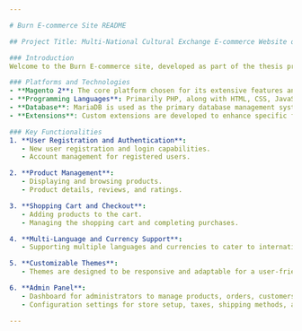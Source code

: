 ```yaml
---

# Burn E-commerce Site README

## Project Title: Multi-National Cultural Exchange E-commerce Website on Magento 2

### Introduction
Welcome to the Burn E-commerce site, developed as part of the thesis project titled "Analysis and Development of a Multi-National Cultural Exchange E-commerce Website on Magento 2" by Truong Ba Cat Truong. This project aims to create an online platform that facilitates cultural exchange between nations through e-commerce. The site is built on Magento 2, a robust and customizable platform known for its support of multi-national e-commerce with diverse currency and language capabilities.

### Platforms and Technologies
- **Magento 2**: The core platform chosen for its extensive features and flexibility in supporting multi-national e-commerce functionalities.
- **Programming Languages**: Primarily PHP, along with HTML, CSS, JavaScript for the user interface.
- **Database**: MariaDB is used as the primary database management system.
- **Extensions**: Custom extensions are developed to enhance specific functionalities beyond Magento's default capabilities.

### Key Functionalities
1. **User Registration and Authentication**:
   - New user registration and login capabilities.
   - Account management for registered users.

2. **Product Management**:
   - Displaying and browsing products.
   - Product details, reviews, and ratings.

3. **Shopping Cart and Checkout**:
   - Adding products to the cart.
   - Managing the shopping cart and completing purchases.

4. **Multi-Language and Currency Support**:
   - Supporting multiple languages and currencies to cater to international customers.

5. **Customizable Themes**:
   - Themes are designed to be responsive and adaptable for a user-friendly interface.

6. **Admin Panel**:
   - Dashboard for administrators to manage products, orders, customers, and promotions.
   - Configuration settings for store setup, taxes, shipping methods, and more.

---
```

